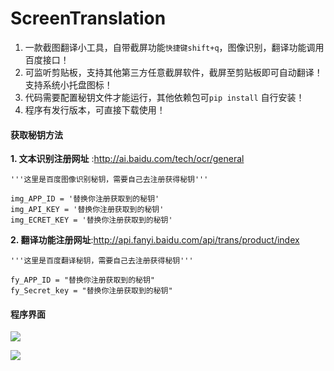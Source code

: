 # ScreenTranslation

1. 一款截图翻译小工具，自带截屏功能`快捷键shift+q`，图像识别，翻译功能调用百度接口！
2. 可监听剪贴板，支持其他第三方任意截屏软件，截屏至剪贴板即可自动翻译！支持系统小托盘图标！
3. 代码需要配置秘钥文件才能运行，其他依赖包可`pip install` 自行安装！
4. 程序有发行版本，可直接下载使用！

#### 获取秘钥方法

**1. 文本识别注册网址** :http://ai.baidu.com/tech/ocr/general

````````
'''这里是百度图像识别秘钥，需要自己去注册获得秘钥'''

img_APP_ID = '替换你注册获取到的秘钥'
img_API_KEY = '替换你注册获取到的秘钥'
img_ECRET_KEY = '替换你注册获取到的秘钥'

````````



**2. 翻译功能注册网址**:http://api.fanyi.baidu.com/api/trans/product/index

````
'''这里是百度翻译秘钥，需要自己去注册获得秘钥'''

fy_APP_ID = "替换你注册获取到的秘钥"
fy_Secret_key = "替换你注册获取到的秘钥"
````

#### 程序界面

![](https://s2.ax1x.com/2019/06/21/Vx0SSJ.png)

![](https://s2.ax1x.com/2019/06/21/VxwMIU.png)
